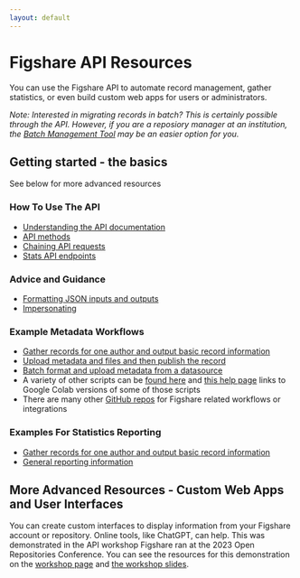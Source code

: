 ```yaml
---
layout: default
---
```


# Figshare API Resources

You can use the Figshare API to automate record management, gather statistics, or even build custom web apps for users or administrators. 

*Note: Interested in migrating records in batch? This is certainly possible through the API. However, if you are a reposiory manager at an institution, the <a href="https://help.figshare.com/article/administrative-batch-management" target="_blank">Batch Management Tool</a> may be an easier option for you.*

## Getting started - the basics
See below for more advanced resources

### How To Use The API

- [Understanding the API documentation](./resources/understanding-api-documentation.html)
- [API methods](./resources/api-methods.html)
- [Chaining API requests](./resources/chain-api-requests.html)
- [Stats API endpoints](./resources/statistics-endpoints.html)

### Advice and Guidance

- [Formatting JSON inputs and outputs](./resources/formatting.html)
- [Impersonating](./resources/impersonating.html)


### Example Metadata Workflows
- [Gather records for one author and output basic record information](./resources/author-report.html)
- [Upload metadata and files and then publish the record](./resources/create-upload-publish.html)
- [Batch format and upload metadata from a datasource](./resources/batch-upload-from-source.html)
- A variety of other scripts can be [found here](https://github.com/amckennafoster/figshare-api-scripts) and [this help page](https://help.figshare.com/article/how-to-use-the-figshare-api) links to Google Colab versions of some of those scripts
- There are many other [GitHub repos](https://github.com/search?q=figshare&type=repositories) for Figshare related workflows or integrations

### Examples For Statistics Reporting
- [Gather records for one author and output basic record information](./resources/author-report.html)
- [General reporting information](./resources/statistics-reporting.html)

## More Advanced Resources - Custom Web Apps and User Interfaces

You can create custom interfaces to display information from your Figshare account or repository. Online tools, like ChatGPT, can help. This was demonstrated in the API workshop Figshare ran at the 2023 Open Repositories Conference. You can see the resources for this demonstration on the [workshop page](./workshop/workshop-custom-app.html) and [the workshop slides](../assets/Figshare-API-Workshop-Open-Repositories-2023.pdf).
